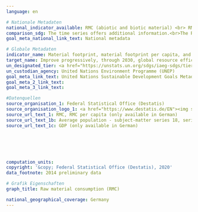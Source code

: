 ```yaml
---
language: en

# Nationale Metadaten
national_indicator_available: RMC (abiotic and biotic material) <br> RMC per capita <br> RMC per real GDP
comparison_sdg: The time series offers additional information.<br>The RMC calculation is based on a hybrid model using domestic input-output-tables, life cycle information and other data sources. In the global metadata, a multi-regional input-output (MRIO) framework is mentioned. Further methodological differences may exist e.g. due to deviations in the treatment of secondary raw material.
goal_meta_national_link_text: National metadata

# Globale Metadaten
indicator_name: Material footprint, material footprint per capita, and material footprint per GDP
target_name: Improve progressively, through 2030, global resource efficiency in consumption and production and endeavour to decouple economic growth from environmental degradation, in accordance with the 10-Year Framework of Programmes on Sustainable Consumption and Production, with developed countries taking the lead
un_designated_tier: <a href="https://unstats.un.org/sdgs/iaeg-sdgs/tier-classification/" title="Click here for more information on the UN tier classification.">Tier II</a>
un_custodian_agency: United Nations Environment Programme (UNEP)
goal_meta_link_text: United Nations Sustainable Development Goals Metadata
goal_meta_2_link_text: 
goal_meta_3_link_text: 

#Datenquellen
source_organisation_1: Federal Statistical Office (Destatis)
source_organisation_logo_1: <a href="https://www.destatis.de/EN"><img src="https://g205sdgs.github.io/sdg-indicators/public/OrgImgEn/destatis.png" alt="Logo destatis" style="height:60px; width:148px" /></a>
source_url_text_1: RMC, RMC per capita (only available in German)
source_url_text_1b: Average population - subject-matter series 18, series 1.4, table 2.1.13 (only available in German)
source_url_text_1c: GDP (only available in German)






computation_units: 
copyright: '&copy; Federal Statistical Office (Destatis), 2020'
data_footnote: 2014 preliminary data

# Grafik Eigenschaften
graph_title: Raw material consumption (RMC)

national_geographical_coverage: Germany
---
```


<span></span>
